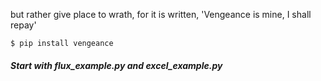 
but rather give place to wrath, for it is written, 'Vengeance is mine, I shall repay'

`$ pip install vengeance`
##### Start with *flux_example.py* and *excel_example.py*


